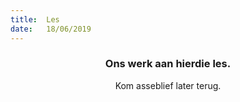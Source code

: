 ```yaml
---
title:  Les
date:   18/06/2019
---
```


### <center>Ons werk aan hierdie les.</center>
<center>Kom asseblief later terug.</center>